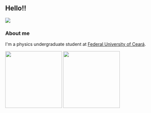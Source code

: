 ## Hello!!
![](https://komarev.com/ghpvc/?username=gabrieleight&color=grey)

### About me
I'm a physics undergraduate student at [Federal University of Ceará](http://ufc.br/).


<div>
  <img height="180em" src="https://github-readme-stats.vercel.app/api?username=gabrieleight&show_icons=true&theme=dark&include_all_commits=true&count_private=true"/>
  <img height="180em" src="https://github-readme-stats.vercel.app/api/top-langs/?username=gabrieleight&layout=default&bg_color=151515&text_color=F8F8FF&title_color=F8F8FF">
<div>
